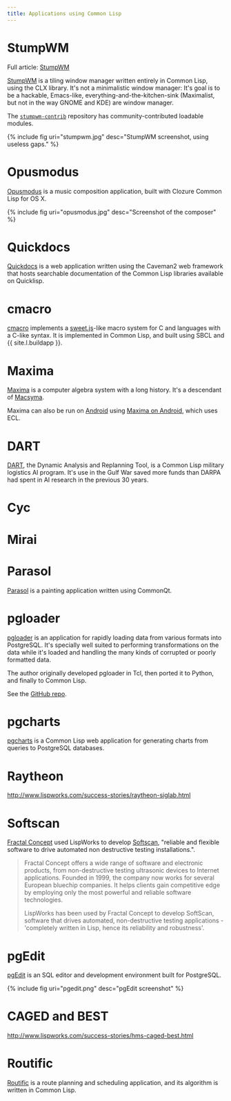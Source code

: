 ```yaml
---
title: Applications using Common Lisp
---
```


# StumpWM

Full article: [StumpWM](/wiki/stumpwm.html)

[StumpWM](https://github.com/stumpwm/stumpwm) is a tiling window manager written
entirely in Common Lisp, using the CLX library. It's not a minimalistic window
manager: It's goal is to be a hackable, Emacs-like,
everything-and-the-kitchen-sink (Maximalist, but not in the way GNOME and KDE)
are window manager.

The [`stumpwm-contrib`](https://github.com/stumpwm/stumpwm-contrib) repository
has community-contributed loadable modules.

{% include fig uri="stumpwm.jpg" desc="StumpWM screenshot, using useless gaps." %}

# Opusmodus

[Opusmodus](http://opusmodus.com/) is a music composition application, built
with Clozure Common Lisp for OS X.

{% include fig uri="opusmodus.jpg" desc="Screenshot of the composer" %}

# Quickdocs

[Quickdocs](http://quickdocs.org/) is a web application written using the
Caveman2 web framework that hosts searchable documentation of the Common Lisp
libraries available on Quicklisp.

# cmacro

[cmacro](https://github.com/eudoxia0/cmacro) implements a
[sweet.js](http://sweetjs.org/)-like macro system for C and languages with a
C-like syntax. It is implemented in Common Lisp, and built using SBCL and
{{ site.l.buildapp }}.

# Maxima

[Maxima](http://maxima.sourceforge.net/) is a computer algebra system with a
long history. It's a descendant of [Macsyma][macsyma].

Maxima can also be run on [Android](/wiki/platforms/android.html) using
[Maxima on Android][maximadroid], which uses ECL.

[macsyma]: http://en.wikipedia.org/wiki/Macsyma
[maximadroid]: https://sites.google.com/site/maximaonandroid/

# DART

[DART][dart], the Dynamic Analysis and Replanning Tool, is a Common Lisp
military logistics AI program. It's use in the Gulf War saved more funds than
DARPA had spent in AI research in the previous 30 years.

[dart]: http://en.wikipedia.org/wiki/Dynamic_Analysis_and_Replanning_Tool

# Cyc

# Mirai

# Parasol

[Parasol][parasol] is a painting application written using CommonQt.

[parasol]: https://github.com/Shinmera/parasol

# pgloader

[pgloader][pgloader] is an application for rapidly loading data from various
formats into PostgreSQL. It's specially well suited to performing
transformations on the data while it's loaded and handling the many kinds of
corrupted or poorly formatted data.

The author originally developed pgloader in Tcl, then ported it to Python, and
finally to Common Lisp.

See the [GitHub repo][pgloadergh].

[pgloader]: http://pgloader.io/
[pgloadergh]: https://github.com/dimitri/pgloader

# pgcharts

[pgcharts][pgcharts] is a Common Lisp web application for generating charts from
queries to PostgreSQL databases.

[pgcharts]: https://github.com/dimitri/pgcharts

# Raytheon

http://www.lispworks.com/success-stories/raytheon-siglab.html

# Softscan

[Fractal Concept][fractal] used LispWorks to develop [Softscan][softscan],
"reliable and flexible software to drive automated non destructive testing
installations.".

>Fractal Concept offers a wide range of software and electronic products, from
>non-destructive testing ultrasonic devices to Internet applications. Founded in
>1999, the company now works for several European bluechip companies. It helps
>clients gain competitive edge by employing only the most powerful and reliable
>software technologies.
>
>LispWorks has been used by Fractal Concept to develop SoftScan, software that
>drives automated, non-destructive testing applications - 'completely written in
>Lisp, hence its reliability and robustness'.

[fractal]: http://www.fractalconcept.com/asp/RaZ7/sdataQ0hycOvgCeWYDM==/sdataQuEY-NQ=
[softscan]: http://www.lispworks.com/success-stories/fractalconcept-softscan.html

# pgEdit

[pgEdit][pgedit] is an SQL editor and development environment built for
PostgreSQL.

{% include fig uri="pgedit.png" desc="pgEdit screenshot" %}

[pgedit]: http://www.lispworks.com/success-stories/pgedit.html

# CAGED and BEST

http://www.lispworks.com/success-stories/hms-caged-best.html

# Routific

[Routific](https://routific.com/) is a route planning and scheduling
application, and its algorithm is written in Common Lisp.
